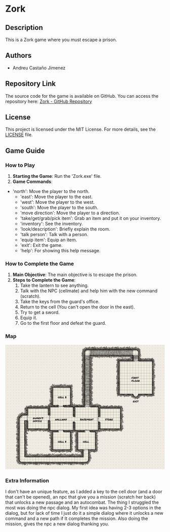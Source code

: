 # Zork

## Description
This is a Zork game where you must escape a prison.

## Authors
- Andreu Castaño Jimenez

## Repository Link
The source code for the game is available on GitHub. You can access the repository here:
[Zork - GitHub Repository](https://github.com/andreucastano01/Zork)

## License
This project is licensed under the MIT License. For more details, see the [LICENSE](LICENSE) file.

## Game Guide

### How to Play
1. **Starting the Game**: Run the 'Zork.exe' file.
2. **Game Commands**:
  - 'north': Move the player to the north.
	- 'east': Move the player to the east.
	- 'west': Move the player to the west.
	- 'south': Move the player to the south.
	- 'move direction': Move the player to a direction.
	- 'take/get/grab/pick item': Grab an item and put it on your inventory.
	- 'inventory': See the inventory.
	- 'look/description': Briefly explain the room.
	- 'talk person': Talk with a person.
	- 'equip item': Equip an item.
	- 'exit': Exit the game.
	- 'help': For showing this help message.

### How to Complete the Game
1. **Main Objective**: The main objective is to escape the prison.
2. **Steps to Complete the Game**:
    1. Take the lantern to see anything.
    2. Talk with the NPC (cellmate) and help him with the new command (scratch).
    3. Take the keys from the guard's office.
    4. Return to the cell (You can't open the door in the east).
    5. Try to get a sword.
    6. Equip it.
    7. Go to the first floor and defeat the guard.

### Map

![Map](map.PNG)

### Extra Information

I don't have an unique feature, as I added a key to the cell door (and a door that can't be opened), an npc that give you a mission (scratch her back) that unlocks a new passage and an autocombat.
The thing I struggled the most was doing the npc dialog. My first idea was having 2-3 options in the dialog, but for lack of time I just do it a simple dialog where it unlocks a new command and a new path if It completes the mission. Also doing the mission, gives the npc a new dialog thanking you.
